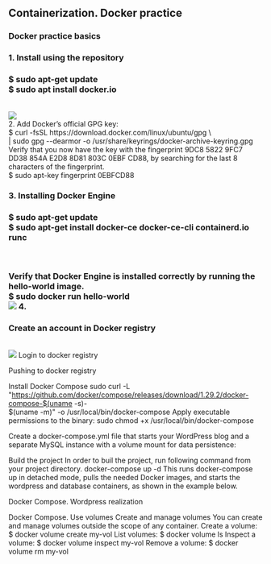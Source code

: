 <h2>Containerization. Docker practice</h2>
<head>
<h3>Docker practice basics</h3>
<h3>1. Install using the repository <h3>$ sudo apt-get update</br>$ sudo apt install docker.io</h3>
</br><img src="https://github.com/korotetskiy/img/blob/main/d1.png"></br>
2. Add Docker’s official GPG key:</br>
$ curl -fsSL https://download.docker.com/linux/ubuntu/gpg \</br>
| sudo gpg --dearmor -o /usr/share/keyrings/docker-archive-keyring.gpg</br>
Verify that you now have the key with the fingerprint 9DC8 5822 9FC7 DD38 854A E2D8 8D81 803C 0EBF CD88, by searching for the last 8 characters of the fingerprint.</br>
$ sudo apt-key fingerprint 0EBFCD88</br>
<h3>3. Installing Docker Engine</br>
<h3>$ sudo apt-get update</br>
$ sudo apt-get install docker-ce docker-ce-cli containerd.io runc</h3></br>
<h3>Verify that Docker Engine is installed correctly by running the hello-world image.</br>
$ sudo docker run hello-world</br><img src="https://github.com/korotetskiy/img/blob/main/d31.png">
4.<h3>Create an account in Docker registry</h3></br><img src="https://github.com/korotetskiy/img/blob/main/d21.png">
Login to docker registry

Pushing to docker registry

Install Docker Compose
sudo curl -L "https://github.com/docker/compose/releases/download/1.29.2/docker-compose-$(uname -s)-\
$(uname -m)" -o /usr/local/bin/docker-compose
Apply executable permissions to the binary:
sudo chmod +x /usr/local/bin/docker-compose

Create a docker-compose.yml file that starts your WordPress blog and a separate MySQL instance with a volume mount for data persistence:


Build the project In order to buil the project, run following command from your project directory.
docker-compose up -d
This runs docker-compose up in detached mode, pulls the needed Docker images, and starts the wordpress and database containers, as shown in the example below.

Docker Compose. Wordpress realization


Docker Compose. Use volumes
Create and manage volumes
You can create and manage volumes outside the scope of any container.
Create a volume:
$ docker volume create my-vol
List volumes:
$ docker volume ls
Inspect a volume:
$ docker volume inspect my-vol
Remove a volume:
$ docker volume rm my-vol



</h3>
